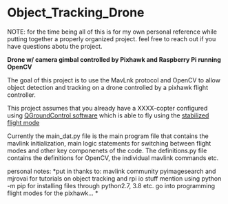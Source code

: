 # Object_Tracking_Drone

NOTE: for the time being all of this is for my own personal reference while putting together a properly organized project. feel free to reach out if you have questions abotu the project.

**Drone w/ camera gimbal controlled by Pixhawk and Raspberry Pi running OpenCV**

The goal of this project is to use the MavLnk protocol and OpenCV to allow object detection and tracking on a drone controlled by a pixhawk flight controller.

This project assumes that you already have a XXXX-copter configured using [QGroundControl software](http://qgroundcontrol.com/) which is able to fly using the [stabilized flight mode](http://ardupilot.org/copter/docs/flight-modes.html)

Currently the main_dat.py file is the main program file that contains the mavlink initialization, main logic statements for switching between flight modes and other key componenets of the code. The definitions.py file contains the definitions for OpenCV, the individual mavlink commands etc.

personal notes:
*put in thanks to: mavlink community pyimagesearch and mjrovai for tutorials on object tracking and rpi io stuff
mention using python -m pip for installing files through python2.7, 3.8 etc.
go into programming flight modes for the pixhawk...
*
